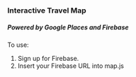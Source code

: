 ### Interactive Travel Map
##### Powered by Google Places and Firebase

To use:

1. Sign up for Firebase.
2. Insert your Firebase URL into map.js

